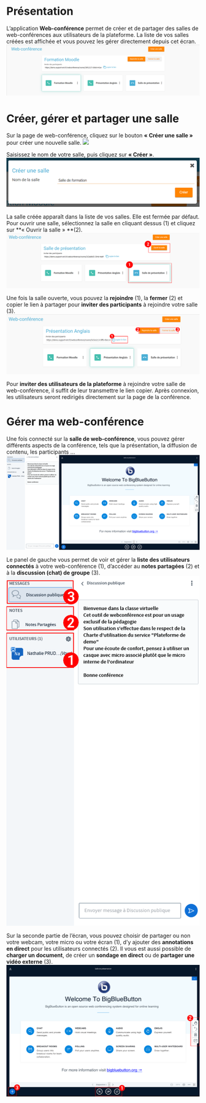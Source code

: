 # Présentation
L’application **Web-conférence** permet de créer et de partager des salles de web-conférences aux utilisateurs de la plateforme. La liste de vos salles créées est affichée et vous pouvez les gérer directement depuis cet écran. 
![](.gitbook/assets/01_liste_salle.png)

# Créer, gérer et partager une salle 
Sur la page de web-conférence, cliquez sur le bouton **« Créer une salle »** pour créer une nouvelle salle. 
![](.gitbook/assets/02_créer_salle.png)

Saisissez le nom de votre salle, puis cliquez sur **« Créer »**. 
![](.gitbook/assets/03_nom_salle.png)

La salle créée apparaît dans la liste de vos salles. Elle est fermée par défaut. Pour ouvrir une salle, sélectionnez la salle en cliquant dessus (1) et cliquez sur **« Ouvrir la salle » **(2). 
![](.gitbook/assets/04_Ouvrir_salle.png)

Une fois la salle ouverte, vous pouvez la **rejoindre** (1), la **fermer** (2) et copier le lien à partager pour **inviter des participants** à rejoindre votre salle (3).
![](.gitbook/assets/05_gerer_salle.png)

Pour **inviter des utilisateurs de la plateforme** à rejoindre votre salle de web-conférence, il suffit de leur transmettre le lien copier. Après connexion, les utilisateurs seront redirigés directement sur la page de la conférence. 

# Gérer ma web-conférence
Une fois connecté sur la **salle de web-conférence**, vous pouvez gérer différents aspects de la conférence, tels que la présentation, la diffusion de contenu, les participants …
![](.gitbook/assets/06_BBB.png)

Le panel de gauche vous permet de voir et gérer la **liste des utilisateurs connectés** à votre web-conférence (1), d’accéder au **notes partagées** (2) et à la **discussion (chat) de groupe** (3).
![](.gitbook/assets/07_BBB_panneau_gauche.png)

Sur la seconde partie de l’écran, vous pouvez choisir de partager ou non votre webcam, votre micro ou votre écran (1), d’y ajouter des **annotations en direct** pour les utilisateurs connectés (2). Il vous est aussi possible de **charger un document**, de créer un **sondage en direct** ou de **partager une vidéo externe** (3). 
![](.gitbook/assets/08_BBB_panneau_droit.png)